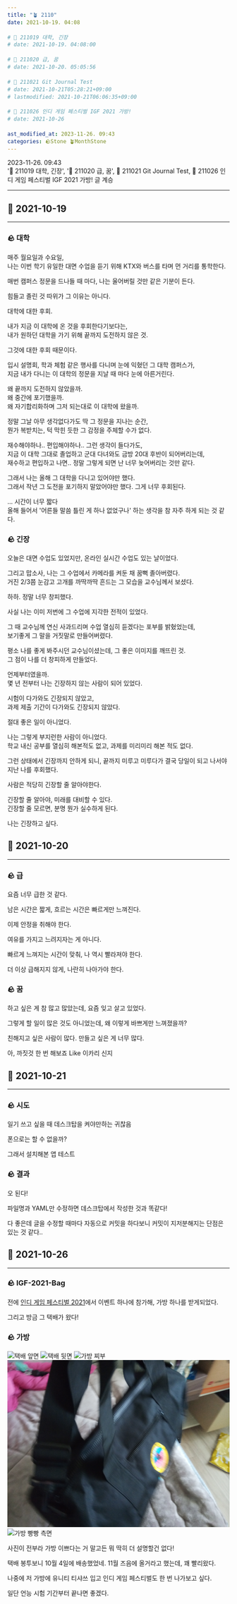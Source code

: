 ```yaml
---
title: "🪴 2110"
date: 2021-10-19. 04:08

# 🌱 211019 대학, 긴장
# date: 2021-10-19. 04:08:00

# 🌱 211020 급, 꿈
# date: 2021-10-20. 05:05:56

# 🌱 211021 Git Journal Test
# date: 2021-10-21T05:28:21+09:00
# lastmodified: 2021-10-21T06:06:35+09:00

# 🌱 211026 인디 게임 페스티벌 IGF 2021 가방!
# date: 2021-10-26

ast_modified_at: 2023-11-26. 09:43
categories: 🪨Stone 🪴MonthStone
---
```


2023-11-26. 09:43  
'🌱 211019 대학, 긴장', '🌱 211020 급, 꿈', 🌱 211021 Git Journal Test, 🌱 211026 인디 게임 페스티벌 IGF 2021 가방! 글 계승  

---

## 🗿 2021-10-19

---

### 🪨 대학

매주 월요일과 수요일,  
나는 이번 학기 유일한 대면 수업을 듣기 위해 KTX와 버스를 타며 먼 거리를 통학한다.

매번 캠퍼스 정문을 드나들 때 마다, 나는 울어버릴 것만 같은 기분이 든다.

힘들고 졸린 것 따위가 그 이유는 아니다.

대학에 대한 후회.

내가 지금 이 대학에 온 것을 후회한다기보다는,  
내가 원하던 대학을 가기 위해 끝까지 도전하지 않은 것.  

그것에 대한 후회 때문이다.

입시 설명회, 학과 체험 같은 행사를 다니며 눈에 익혔던 그 대학 캠퍼스가,  
지금 내가 다니는 이 대학의 정문을 지날 때 마다 눈에 아른거린다.

왜 끝까지 도전하지 않았을까.  
왜 중간에 포기했을까.  
왜 자기합리화하며 그저 되는대로 이 대학에 왔을까.

정말 그날 아무 생각없다가도 딱 그 정문을 지나는 순간,  
뭔가 복받치는, 턱 막힌 듯한 그 감정을 주체할 수가 없다.

재수해야하나.. 편입해야하나.. 그런 생각이 들다가도,  
지금 이 대학 그대로 졸업하고 군대 다녀와도 금방 20대 후반이 되어버리는데,  
재수하고 편입하고 나면.. 정말 그렇게 되면 난 너무 늦어버리는 것만 같다.  

그래서 나는 올해 그 대학을 다니고 있어야만 했다.  
그래서 작년 그 도전을 포기하지 말았어야만 했다. 그게 너무 후회된다.

... 시간이 너무 짧다  
올해 들어서 '어른들 말씀 틀린 게 하나 없었구나' 하는 생각을 참 자주 하게 되는 것 같다.

### 🪨 긴장

오늘은 대면 수업도 있었지만, 온라인 실시간 수업도 있는 날이었다.  

그리고 맙소사, 나는 그 수업에서 카메라를 켜둔 채 꿈뻑 졸아버렸다.  
거진 2/3쯤 눈감고 고개를 까딱까딱 흔드는 그 모습을 교수님께서 보셨다.

하하. 정말 너무 창피했다.

사실 나는 이미 저번에 그 수업에 지각한 전적이 있었다.  

그 때 교수님께 연신 사과드리며 수업 열심히 듣겠다는 포부를 밝혔었는데,  
보기좋게 그 말을 거짓말로 만들어버렸다.

평소 나를 좋게 봐주시던 교수님이셨는데, 그 좋은 이미지를 깨뜨린 것.  
그 점이 나를 더 창피하게 만들었다.

언제부터였을까.  
몇 년 전부터 나는 긴장하지 않는 사람이 되어 있었다.

시험이 다가와도 긴장되지 않았고,  
과제 제출 기간이 다가와도 긴장되지 않았다.

절대 좋은 일이 아니었다.  

나는 그렇게 부지런한 사람이 아니었다.  
학교 내신 공부를 열심히 해본적도 없고, 과제를 미리미리 해본 적도 없다.

그런 상태에서 긴장까지 안하게 되니, 끝까지 미루고 미루다가 결국 당일이 되고 나서야 지난 나를 후회했다.

사람은 적당히 긴장할 줄 알아야한다.

긴장할 줄 알아야, 미래를 대비할 수 있다.  
긴장할 줄 모르면, 분명 뭔가 실수하게 된다.

나는 긴장하고 싶다.

## 🗿 2021-10-20

---

### 🪨 급

요즘 너무 급한 것 같다.

남은 시간은 짧게, 흐르는 시간은 빠르게만 느껴진다.

이제 안정을 취해야 한다.

여유를 가지고 느려지자는 게 아니다.

빠르게 느껴지는 시간이 맞춰, 나 역시 빨라져야 한다.

더 이상 급해지지 않게, 나란히 나아가야 한다.

### 🪨 꿈

하고 싶은 게 참 많고 많았는데, 요즘 잊고 살고 있었다.

그렇게 할 일이 많은 것도 아니었는데, 왜 이렇게 바쁘게만 느껴졌을까?

친해지고 싶은 사람이 많다. 만들고 싶은 게 너무 많다.

아, 까짓것 한 번 해보죠 Like 이카리 신지

## 🗿 2021-10-21

---

### 🪨 시도

일기 쓰고 싶을 때 데스크탑을 켜야만하는 귀찮음

폰으로는 할 수 없을까?

그래서 설치해본 앱 테스트

### 🪨 결과

오 된다!

파일명과 YAML만 수정하면 데스크탑에서 작성한 것과 똑같다!

다 좋은데 글을 수정할 때마다 자동으로 커밋을 하다보니 커밋이 지저분해지는 단점은 있는 것 같다..

## 🗿 2021-10-26

---

### 🪨 IGF-2021-Bag

전에 [인디 게임 페스티벌 2021](https://mascari4615.github.io/posts/igf-2021/)에서 이벤트 하나에 참가해, 가방 하나를 받게되었다.  

그리고 방금 그 택배가 왔다!

### 🪨 가방

![택배 앞면](/assets/img/2021/211026_0000.jpg)
![택배 뒷면](/assets/img/2021/211026_0001.jpg)
![가방 찌부](/assets/img/2021/211026_0002.jpg)
![가방 빵빵 앞면](/assets/img/2021/211026_0003.jpg)
![가방 빵빵 측면](/assets/img/2021/211026_0004.jpg)

사진이 전부라 가방 이쁘다는 거 말고든 뭐 딱히 더 설명할건 없다!

택배 봉투보니 10월 4일에 배송했었네. 11월 즈음에 올거라고 했는데, 꽤 빨리왔다.  

나중에 저 가방에 유니티 티샤쓰 입고 인디 게임 페스티벌도 한 번 나가보고 싶다.

일단 언능 시험 기간부터 끝나면 좋겠다.
